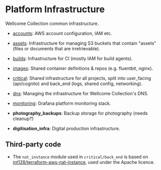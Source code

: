 # Platform Infrastructure

Wellcome Collection common infrastructure.

- [accounts](accounts/README.md): AWS account configuration, IAM etc.

- [assets](assets/README.md): Infrastructure for managing S3 buckets that contain "assets" (files or documents that are irretrievable).

- [builds](builds/README.md): Infrastructure for CI (mostly IAM for build agents).

- [images](images/README.md): Shared container definitions & repos (e.g. fluentbit, nginx).

- [critical](critical/README.md): Shared infrastructure for all projects, split into user_facing (api/cognito) and back_end (logs, shared config, networking).

- [dns](dns/README.md): Managing the infrastructure for Wellcome Collection's DNS.

- [monitoring](monitoring/README.md): Grafana platform monitoring stack.

- **photography_backups**: Backup storage for photography (needs cleanup?)

- **digitisation_infra**: Digital production infrastructure.



## Third-party code

*   The `nat_instance` module used in `critical/back_end` is based on [int128/terraform-aws-nat-instance](https://github.com/int128/terraform-aws-nat-instance/tree/1a6398adbe242fc8d3ca1efe22090ad7fe195a98), used under the Apache licence.
